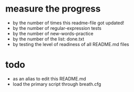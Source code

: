 measure the progress
==
- by the number of times this readme-file got updated!
- by the number of regular-expression tests
- by the number of new-words-practice
- by the number of the list: done.txt
- by testing the level of readiness of all README.md files

todo
=
- as an alias to edit this README.md
- load the primary script through breath.cfg

